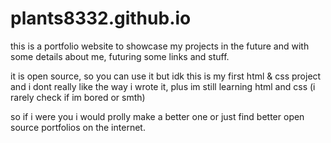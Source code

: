 # plants8332.github.io
this is a portfolio website to showcase my projects in the future and with some details about me, futuring some links and stuff.

it is open source, so you can use it but idk this is my first html & css project and i dont really like the way i wrote it, plus im still learning html and css (i rarely check if im bored or smth)

so if i were you i would prolly make a better one or just find better open source portfolios on the internet.
